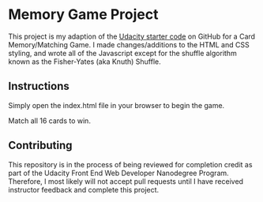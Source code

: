 # Memory Game Project

This project is my adaption of the [Udacity starter code](https://github.com/udacity/fend-project-memory-game) on GitHub for a Card Memory/Matching Game. I made changes/additions to the HTML and CSS styling, and wrote all of the Javascript except for the shuffle algorithm known as the Fisher-Yates (aka Knuth) Shuffle.

## Instructions

Simply open the index.html file in your browser to begin the game.

Match all 16 cards to win.

## Contributing

This repository is in the process of being reviewed for completion credit as part of the Udacity Front End Web Developer Nanodegree Program. Therefore, I most likely will not accept pull requests until I have received instructor feedback and complete this project.
